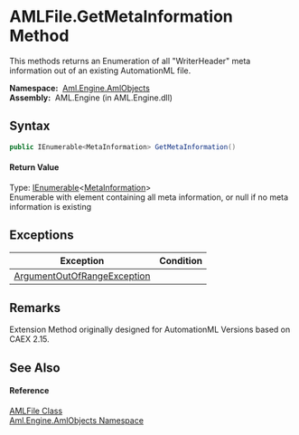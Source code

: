 AMLFile.GetMetaInformation Method
=================================
This methods returns an Enumeration of all "WriterHeader" meta information out of an existing AutomationML file.

  **Namespace:**  [Aml.Engine.AmlObjects][1]  
  **Assembly:**  AML.Engine (in AML.Engine.dll)

Syntax
------

```csharp
public IEnumerable<MetaInformation> GetMetaInformation()
```

#### Return Value
Type: [IEnumerable][2]&lt;[MetaInformation][3]>  
 Enumerable with element containing all meta information, or null if no meta information is existing 

Exceptions
----------

Exception                        | Condition 
-------------------------------- | --------- 
[ArgumentOutOfRangeException][4] |           


Remarks
-------
 Extension Method originally designed for AutomationML Versions based on CAEX 2.15. 

See Also
--------

#### Reference
[AMLFile Class][5]  
[Aml.Engine.AmlObjects Namespace][1]  

[1]: ../README.md
[2]: https://docs.microsoft.com/dotnet/api/system.collections.generic.ienumerable-1
[3]: ../MetaInformation/README.md
[4]: https://docs.microsoft.com/dotnet/api/system.argumentoutofrangeexception
[5]: README.md
[6]: https://www.automationml.org
[7]: ../../icons/logoShade.png